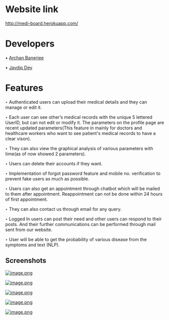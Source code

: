 
# Website link
http://medi-board.herokuapp.com/

# Developers
• [Archan Banerjee](https://github.com/ArchanJS)

• [Jaydip Dey](https://github.com/jaydip1235)

# Features
‣ Authenticated users can upload their medical details and they can manage or edit it.


‣ Each user can see other’s medical records with the unique 5 lettered UserID, but can not edit or modify it. The parameters on the profile page are recent updated parameters(This feature in mainly for doctors and healthcare workers who want to see patient's medical records to have a clear vison).


‣ They can also view the graphical analysis of various parameters with time(as of now showed 2 parameters).


‣ Users can delete their accounts if they want.


‣ Implementation of forgot password feature and mobile no. verification to prevent fake users as much as possible.


‣ Users can also get an appointment through chatbot which will be mailed to them after appointment. Reappointment can not be done within 24 hours of first appointment.


‣ They can also contact us through email for any query.


‣ Logged In users can post their need and other users can respond to their posts.
And their further communications can be performed through mail sent from our website.

‣ User will be able to get the probability of various disease from the symptoms and text (NLP).

 ## Screenshots

 [![image.png](https://i.postimg.cc/ZRXzBx9p/image.png)](https://postimg.cc/jw6FBN4S)

[![image.png](https://i.postimg.cc/pTcX0jmL/image.png)](https://postimg.cc/XGFbqpKR)

[![image.png](https://i.postimg.cc/WbFtH56L/image.png)](https://postimg.cc/7f4xCMWm)

[![image.png](https://i.postimg.cc/cJjbX4sN/image.png)](https://postimg.cc/yJmjNKgf)

[![image.png](https://i.postimg.cc/W4RZnQQH/image.png)](https://postimg.cc/QFbVNnNQ)